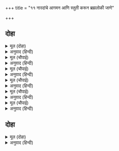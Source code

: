 +++
title = "११ नारदांचे आगमन आणि स्तुती करून ब्रह्मलोकी जाणे"

+++


## दोहा


<details><summary>मूल (दोहा)</summary>

तेहिं अवसर मुनि नारद आए करतल बीन।  
गावन लगे राम कल कीरति सदा नबीन॥५०॥
</details>

<details><summary>अनुवाद (हिन्दी)</summary>

त्याच प्रसंगी नारद मुनी हातात वीणा घेऊन आले. ते श्रीरामांची सुंदर व नित्य नवीन असणारी कीर्ती गाऊ लागले.॥५०॥
</details>

<details><summary>मूल (चौपाई)</summary>

मामवलोकय पंकज लोचन।  
कृपा बिलोकनि सोच बिमोचन॥  
नील तामरस स्याम काम अरि।  
हृदय कंज मकरंद मधुप हरि॥
</details>

<details><summary>अनुवाद (हिन्दी)</summary>

ते म्हणू लागले, ‘कृपापूर्वक पहाताच शोकमुक्त करणारे हे कमलनयन, माझ्याकडे कृपादृष्टीने पहा. हे हरी, तुम्ही नीलकमलासारख्या श्यामवर्णाचे आणि कामदेवाचे शत्रू महादेवांच्या हृदयकमलातील प्रेमरस प्राशन करणारे भ्रमर आहात.॥१॥
</details>

<details><summary>मूल (चौपाई)</summary>

जातुधान बरूथ बल भंजन।  
मुनि सज्जन रंजन अघ गंजन॥  
भूसुर ससि नव बृंद बलाहक।  
असरन सरन दीन जन गाहक॥
</details>

<details><summary>अनुवाद (हिन्दी)</summary>

तुम्ही राक्षसांच्या सेनेचे सामर्थ्य नष्ट करणारे आहात. मुनी व संतांना आनंद देणारे आणि पापांचा नाश करणारे आहात. ब्राह्मणरूपी शेतीसाठी तुम्ही नव्या मेघांसमान आहात आणि निराधारांना आधार देणारे, तसेच दीन जनांना आपल्याजवळ घेणारे आहात.॥२॥
</details>

<details><summary>मूल (चौपाई)</summary>

भुज बल बिपुल भार महि खंडित।  
खर दूषन बिराध बध पंडित॥  
रावनारि सुखरूप भूपबर।  
जय दसरथ कुल कुमुद सुधाकर॥
</details>

<details><summary>अनुवाद (हिन्दी)</summary>

आपल्या बाहुबलाने पृथ्वीचा मोठा भार नष्ट करणारे, खर-दूषण आणि विराध यांचा वध करण्यात कुशल असलेले, रावणाचे शत्रू, आनंदस्वरूप, राजांमध्ये श्रेष्ठ आणि दशरथांच्या कुलरूपी कुमुदिनीसाठी चंद्रमा असणारे हे श्रीराम, तुमचा विजय असो.॥३॥
</details>

<details><summary>मूल (चौपाई)</summary>

सुजस पुरान बिदित निगमागम।  
गावत सुर मुनि संत समागम॥  
कारुनीक ब्यलीक मद खंडन।  
सब बिधि कुसल कोसला मंडन॥
</details>

<details><summary>अनुवाद (हिन्दी)</summary>

तुमची सुंदर कीर्ती पुराणांमध्ये आणि तंत्रादी शास्त्रांमध्ये प्रकट झालेली आहे. देव, मुनी आणि संतांचा समुदाय ती गातो. तुम्ही करुणा करणारे आणि खोटॺा अहंकाराचा नाश करणारे, सर्व प्रकारे निपुण असे अयोध्येचे भूषणच आहात.॥४॥
</details>

<details><summary>मूल (चौपाई)</summary>

कलि मल मथन नाम ममताहन।  
तुलसिदास प्रभु पाहि प्रनत जन॥
</details>

<details><summary>अनुवाद (हिन्दी)</summary>

तुमचे नाम कलियुगातील पापांना घुसळून काढणारे आणि ममतेला मारणारे आहे. हे तुलसीदासांचे प्रभू, शरणागताचे रक्षण करा.’॥५॥
</details>

## दोहा


<details><summary>मूल (दोहा)</summary>

प्रेम सहित मुनि नारद बरनि राम गुन ग्राम।  
सोभासिंधु हृदयँ धरि गए जहाँ बिधि धाम॥५१॥
</details>

<details><summary>अनुवाद (हिन्दी)</summary>

श्रीरामांच्या गुणसमूहांचे वर्णन प्रेमपूर्वक करून नारद मुनी शोभेचे समुद्र असलेल्या प्रभूंना हृदयात धारण करून ब्रह्मलोकी निघून गेले.॥५१॥
</details>
